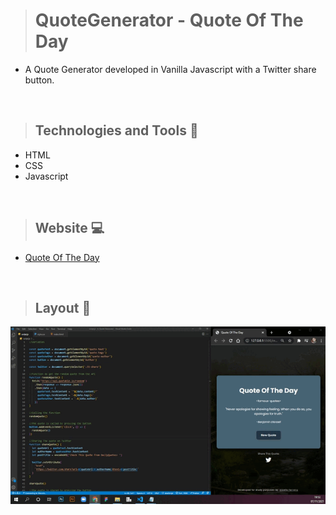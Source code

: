 ># QuoteGenerator - Quote Of The Day

+ A Quote Generator developed in Vanilla Javascript with a Twitter share button.
 
<br>

>## Technologies and Tools 🧰
+ HTML
+ CSS
+ Javascript

<br>

>## Website 💻
+ [Quote Of The Day](https://quoteoftheday-vanillajs.netlify.app/)

<br>

>## Layout 🎥

<img src="https://github.com/giselle-ferreira/QuoteGenerator/blob/main/assets/quoteoftheday.gif" />



